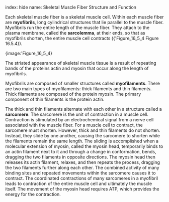 index: hide
name: Skeletal Muscle Fiber Structure and Function

Each skeletal muscle fiber is a skeletal muscle cell. Within each muscle fiber are  **myofibrils**, long cylindrical structures that lie parallel to the muscle fiber. Myofibrils run the entire length of the muscle fiber. They attach to the plasma membrane, called the  **sarcolemma**, at their ends, so that as myofibrils shorten, the entire muscle cell contracts ({'Figure_16_5_4 Figure 16.5.4}).


{image:'Figure_16_5_4}
        

The striated appearance of skeletal muscle tissue is a result of repeating bands of the proteins actin and myosin that occur along the length of myofibrils.

Myofibrils are composed of smaller structures called  **myofilaments**. There are two main types of myofilaments: thick filaments and thin filaments. Thick filaments are composed of the protein myosin. The primary component of thin filaments is the protein actin.

The thick and thin filaments alternate with each other in a structure called a  **sarcomere**. The sarcomere is the unit of contraction in a muscle cell. Contraction is stimulated by an electrochemical signal from a nerve cell associated with the muscle fiber. For a muscle cell to contract, the sarcomere must shorten. However, thick and thin filaments do not shorten. Instead, they slide by one another, causing the sarcomere to shorten while the filaments remain the same length. The sliding is accomplished when a molecular extension of myosin, called the myosin head, temporarily binds to an actin filament next to it and through a change in conformation, bends, dragging the two filaments in opposite directions. The myosin head then releases its actin filament, relaxes, and then repeats the process, dragging the two filaments further along each other. The combined activity of many binding sites and repeated movements within the sarcomere causes it to contract. The coordinated contractions of many sarcomeres in a myofibril leads to contraction of the entire muscle cell and ultimately the muscle itself. The movement of the myosin head requires ATP, which provides the energy for the contraction.
